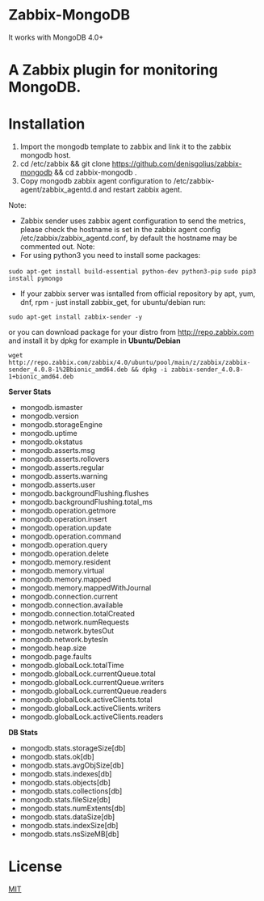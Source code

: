 # Zabbix-MongoDB 
It works with MongoDB 4.0+

# A Zabbix plugin for monitoring MongoDB.

# Installation
1. Import the mongodb template to zabbix and link it to the zabbix mongodb host.
2. cd /etc/zabbix && git clone https://github.com/denisgolius/zabbix-mongodb && cd zabbix-mongodb .
3. Copy mongodb zabbix agent configuration to /etc/zabbix-agent/zabbix_agentd.d and restart zabbix agent.

Note:
- Zabbix sender uses zabbix agent configuration to send the metrics, please check the hostname is set in the zabbix agent config /etc/zabbix/zabbix_agentd.conf, by default the hostname may be commented out.
Note:
- For using python3 you need to install some packages:

```sudo apt-get install build-essential python-dev python3-pip```
```sudo pip3 install pymongo```

- If your zabbix server was isntalled from official repository by apt, yum, dnf, rpm - just install zabbix_get, for ubuntu/debian run:

```sudo apt-get install zabbix-sender -y ```

or you can download package for your distro from http://repo.zabbix.com and install it by dpkg
for example in **Ubuntu/Debian**

```wget http://repo.zabbix.com/zabbix/4.0/ubuntu/pool/main/z/zabbix/zabbix-sender_4.0.8-1%2Bbionic_amd64.deb && dpkg -i zabbix-sender_4.0.8-1+bionic_amd64.deb ```

**Server Stats**
- mongodb.ismaster
- mongodb.version
- mongodb.storageEngine
- mongodb.uptime
- mongodb.okstatus
- mongodb.asserts.msg
- mongodb.asserts.rollovers
- mongodb.asserts.regular
- mongodb.asserts.warning
- mongodb.asserts.user
- mongodb.backgroundFlushing.flushes
- mongodb.backgroundFlushing.total_ms
- mongodb.operation.getmore
- mongodb.operation.insert
- mongodb.operation.update
- mongodb.operation.command
- mongodb.operation.query
- mongodb.operation.delete
- mongodb.memory.resident
- mongodb.memory.virtual
- mongodb.memory.mapped
- mongodb.memory.mappedWithJournal
- mongodb.connection.current
- mongodb.connection.available
- mongodb.connection.totalCreated
- mongodb.network.numRequests
- mongodb.network.bytesOut
- mongodb.network.bytesIn
- mongodb.heap.size
- mongodb.page.faults
- mongodb.globalLock.totalTime
- mongodb.globalLock.currentQueue.total
- mongodb.globalLock.currentQueue.writers
- mongodb.globalLock.currentQueue.readers
- mongodb.globalLock.activeClients.total
- mongodb.globalLock.activeClients.writers
- mongodb.globalLock.activeClients.readers

**DB Stats**
- mongodb.stats.storageSize[db]
- mongodb.stats.ok[db]
- mongodb.stats.avgObjSize[db]
- mongodb.stats.indexes[db]
- mongodb.stats.objects[db]
- mongodb.stats.collections[db]
- mongodb.stats.fileSize[db]
- mongodb.stats.numExtents[db]
- mongodb.stats.dataSize[db]
- mongodb.stats.indexSize[db]
- mongodb.stats.nsSizeMB[db]

# License
[MIT](/LICENSE.md)
